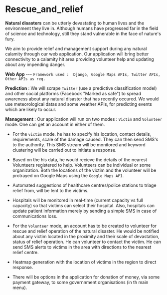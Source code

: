 # Rescue_and_relief

**Natural disasters** can be utterly devastating to human lives and the environment they live in. Although humans have progressed far in the field of science and technology, still they stand vulnerable in the face of nature's fury. 

We aim to provide relief and management support during any natural calamity through our web application. Our application will bring better connectivity to a calamity hit area providing volunteer help and updating about any impending danger.

**Web App** --- `Framework used :  Django, Google Maps APIs, Twitter APIs, Other APIs as req.`

**Prediction** : We will scrape `Twitter` (use a predictive classification model) and other social platforms (Facebook "Marked as safe") to spread awareness about any natural disaster that has recently occured. We would use meteorological datas and some weather APIs, for predicting events which are likely to occur.

**Management** : Our application will run on two modes : `Victim` and `Volunteer` mode. One can get an account in either of them. 

- For the `victim` mode. he has to specify his location, contact details, requirements, scale of the damage caused. They can then send SMS's to the authority. This SMS stream will be monitored and keyword clustering will be carried out to initiate a response.

- Based on the his data, he would recieve the details of the nearest Volunteers registered to help. Volunteers can be individual or some organization. Both the locations of the victim and the volunteer will be protrayed on Google Maps using the `Google Maps API`. 

- Automated suggestions of healthcare centres/police stations to triage relief from, will be lent to the victims. 

- Hospitals will be monitored in real-time (current capacity vs full capacity) so that victims can select their hospital. Also, hospitals can update patient information merely by sending a simple SMS in case of communications loss.

- For the `Volunteer` mode, an account has to be created to volunteer for rescue and relief operation of the natural disaster. He would be notified about any victim located in the proximity and their scale of devastation, status of relief operation. He can volunteer to contact the victim. He can send SMS alerts to victims in the area with directions to the nearest relief centre.

- Heatmap generation with the location of victims in the region to direct response.

- There will be options in the application for donation of money, via some payment gateway, to some governnment organisations (in th main menu).
